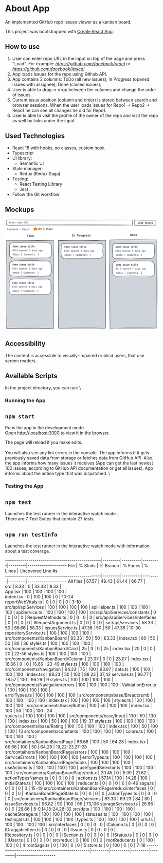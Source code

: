 # About App

An implemented GitHub repo issues viewer as a kanban board.

This project was bootstrapped with [Create React App](https://github.com/facebook/create-react-app).

## How to use
1. User can enter repo URL in the input on top of the page and press "Load". For example: *https://github.com/facebook/react* or *https://github.com/facebook/lexical*
2. App loads issues for the repo using Github API.
3. App contains 3 columns:
    ToDo (all new issues);
    In Progress (opened issues with assignee);
    Done (closed issues);
4. User is able to drag-n-drop between the columns and change the order of issues.
5. Current issue position (column and order) is stored between search and browser sessions. When the user loads issues for Repo1 -> Repo2 -> Repo1 he can see all changes he did for Repo1.
6. User is able to visit the profile of the owner of the repo and visit the repo as well by links under the input.

## Used Technologies
 - React 18 with hooks, no classes, custom hook
 - Typescript
 - UI library:
   - Semantic UI
 - State manager:
   - Redux (Redux Saga)
 - Testing:
   - React Testing Library
   - Jest
- Follow the Git workflow

## Mockups
![mockup](./public/design.png)

## Accessibility
The content is accessible to visually-impaired or blind users, that use screen readers.

## Available Scripts

In the project directory, you can run:
\

### Running the App
## `npm start`

Runs the app in the development mode.\
Open [http://localhost:3000](http://localhost:3000) to view it in the browser.

The page will reload if you make edits.\
\
You will also see any lint errors in the console. The app informs if it gets previously saved data from storage or fetches data from GitHub API. 
Also, the app informs how many issues it receives (App can get the last newest 100 issues, according to GitHub API documentation or get all issues). 
App informs about the action type that was dispatched.
\
### Testing the App

## `npm test`
Launches the test runner in the interactive watch mode .\
There are 7 Test Suites that contain 27 tests.

## `npm run testInfo`
Launches the test runner in the interactive watch mode with information about a test coverage.

-------------------------------------------------|---------|----------|---------|---------|--------------------
File                                             | % Stmts | % Branch | % Funcs | % Lines | Uncovered Line #s  
-------------------------------------------------|---------|----------|---------|---------|--------------------
All files                                        |   67.57 |    49.43 |   61.44 |   66.77 |                    
 src                                             |    8.33 |        0 |   33.33 |    8.33 |                    
  App.tsx                                        |     100 |      100 |     100 |     100 |                    
  index.tsx                                      |       0 |      100 |     100 |       0 | 10-24              
  reportWebVitals.ts                             |       0 |        0 |       0 |       0 | 3-10               
 src/api/apiServices                             |     100 |      100 |     100 |     100 | 
  apiHelper.ts                                   |     100 |      100 |     100 |     100 | 
  apiService.ts                                  |     100 |      100 |     100 |     100 | 
 src/api/apiServices/constants                   |       0 |        0 |       0 |       0 | 
  RequestMethods.ts                              |       0 |        0 |       0 |       0 | 
 src/api/apiServices/interfaces                  |       0 |        0 |       0 |       0 | 
  IRequestArgument.ts                            |       0 |        0 |       0 |       0 | 
 src/api/services                                |   58.33 |       50 |   66.66 |   58.33 | 
  issuesService.ts                               |   47.36 |       50 |      50 |   47.36 | 10-30
  repositoryService.ts                           |     100 |      100 |     100 |     100 |                    
 src/components/KanbanBoard                      |   83.33 |       50 |      50 |   83.33 | 
  index.tsx                                      |      80 |       50 |      50 |      80 | 36
  styles.ts                                      |     100 |      100 |     100 |     100 | 
 src/components/KanbanBoard/Card                 |      25 |        0 |       0 |      25 | 
  index.tsx                                      |      20 |        0 |       0 |      20 | 22-56
  styles.ts                                      |     100 |      100 |     100 |     100 | 
 src/components/KanbanBoard/Column               |   23.07 |        0 |       0 |   23.07 | 
  index.tsx                                      |   16.66 |        0 |       0 |   16.66 | 23-49
  styles.ts                                      |     100 |      100 |     100 |     100 | 
 src/components/Navigation                       |   94.33 |       75 |     100 |   93.87 | 
  data.ts                                        |     100 |      100 |     100 |     100 | 
  index.tsx                                      |   88.23 |       50 |     100 |   88.23 | 37,42
  services.ts                                    |   96.77 |    78.57 |     100 |   96.29 | 9
  styles.ts                                      |     100 |      100 |     100 |     100 | 
 src/components/Navigation/errors                |     100 |      100 |     100 |     100 | 
  ValidationError.ts                             |     100 |      100 |     100 |     100 |                    
  errorTypes.ts                                  |     100 |      100 |     100 |     100 | 
 src/components/base/Breadcrumb                  |     100 |      100 |     100 |     100 | 
  index.tsx                                      |     100 |      100 |     100 |     100 | 
  styles.ts                                      |     100 |      100 |     100 |     100 | 
 src/components/base/Button                      |     100 |       50 |     100 |     100 | 
  index.tsx                                      |     100 |       50 |     100 |     100 | 24                 
  styles.ts                                      |     100 |      100 |     100 |     100 | 
 src/components/base/Input                       |     100 |       50 |     100 |     100 | 
  index.tsx                                      |     100 |       50 |     100 |     100 | 19-37
  styles.ts                                      |     100 |      100 |     100 |     100 | 
 src/components/base/Rating                      |     100 |       50 |     100 |     100 | 
  index.tsx                                      |     100 |       50 |     100 |     100 | 13
 src/components/constants                        |     100 |      100 |     100 |     100 | 
  colors.ts                                      |     100 |      100 |     100 |     100 |                    
 src/containers/KanbanBoardPage                  |   66.66 |      100 |      50 |   64.28 | 
  index.tsx                                      |   66.66 |      100 |      50 |   64.28 | 19,22-23,27-28    
 src/containers/KanbanBoardPage/errors           |     100 |      100 |     100 |     100 | 
  ServiceError.ts                                |     100 |      100 |     100 |     100 | 
  errorTypes.ts                                  |     100 |      100 |     100 |     100 | 
 src/containers/KanbanBoardPage/hooks            |     100 |      100 |     100 |     100 | 
  useActions.ts                                  |     100 |      100 |     100 |     100 | 
  useTypedSelector.ts                            |     100 |      100 |     100 |     100 | 
 src/containers/KanbanBoardPage/redux            |   20.45 |        0 |    9.09 |   21.62 | 
  actionTypesNames.ts                            |       0 |        0 |       0 |       0 | 
  actions.ts                                     |   57.14 |      100 |   14.28 |     100 |                    
  initialState.ts                                |     100 |      100 |     100 |     100 | 
  reducer.ts                                     |       0 |        0 |       0 |       0 | 8-46
  saga.ts                                        |       0 |        0 |       0 |       0 | 15-49
 src/containers/KanbanBoardPage/redux/interfaces |       0 |        0 |       0 |       0 | 
  IKanbanBoardPageState.ts                       |       0 |        0 |       0 |       0 | 
  actionTypes.ts                                 |       0 |        0 |       0 |       0 | 
 src/containers/KanbanBoardPage/services         |   83.33 |    69.23 |      84 |      80 | 
  issueServices.ts                               |   96.82 |       90 |     100 |      96 | 73,106
  storageServices.ts                              |   26.66 |        0 |       0 |   26.66 | 8-9,14,18-24,28-32
 src/data                                        |     100 |      100 |     100 |     100 |                    
  cacheStorage.ts                                |     100 |      100 |     100 |     100 | 
  statuses.ts                                    |     100 |      100 |     100 |     100 | 
  testingIds.ts                                  |     100 |      100 |     100 |     100 | 
  types.ts                                       |     100 |      100 |     100 |     100 | 
  urls.ts                                        |     100 |      100 |     100 |     100 | 
 src/interfaces                                  |       0 |        0 |       0 |       0 | 
  IColumn.ts                                     |       0 |        0 |       0 |       0 | 
  IDraggableItem.ts                              |       0 |        0 |       0 |       0 | 
  IIssue.ts                                      |       0 |        0 |       0 |       0 |                    
  IRepository.ts                                 |       0 |        0 |       0 |       0 | 
  ISection.ts                                    |       0 |        0 |       0 |       0 | 
  IStatus.ts                                     |       0 |        0 |       0 |       0 | 
  IUser.ts                                       |       0 |        0 |       0 |       0 |
 src/redux                                       |       0 |      100 |       0 |       0 |
  rootReducer.ts                                 |       0 |      100 |     100 |       0 | 4
  rootSaga.ts                                    |       0 |      100 |       0 |       0 | 5
  store.ts                                       |       0 |      100 |       0 |       0 | 7-18
-------------------------------------------------|---------|----------|---------|---------|--------------------

